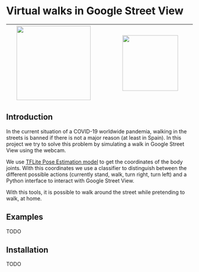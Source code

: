 # Virtual walks in Google Street View

<img src="https://upload.wikimedia.org/wikipedia/commons/thumb/1/11/TensorFlowLogo.svg/1200px-TensorFlowLogo.svg.png" data-canonical-src="https://upload.wikimedia.org/wikipedia/commons/thumb/1/11/TensorFlowLogo.svg/1200px-TensorFlowLogo.svg.png" height="200" hspace="20" />  |  <img src="https://upload.wikimedia.org/wikipedia/commons/thumb/e/e0/Google_Street_View_icon.svg/1200px-Google_Street_View_icon.svg.png" data-canonical-src="https://upload.wikimedia.org/wikipedia/commons/thumb/e/e0/Google_Street_View_icon.svg/1200px-Google_Street_View_icon.svg.png" height="150" hspace="50" />
-------------------------|-------------------------

## Introduction

In the current situation of a COVID-19 worldwide pandemia, walking in the streets is banned if there is not a major reason (at least in Spain). In this project we try to solve this problem by simulating a walk in Google Street View using the webcam.

We use [TFLite Pose Estimation model](https://www.tensorflow.org/lite/models/pose_estimation/overview) to get the coordinates of the body joints. With this coordinates we use a classifier to distinguish between the different possible actions (currently stand, walk, turn right, turn left) and a Python interface to interact with Google Street View.

With this tools, it is possible to walk around the street while pretending to walk, at home.

## Examples
TODO

## Installation
TODO

